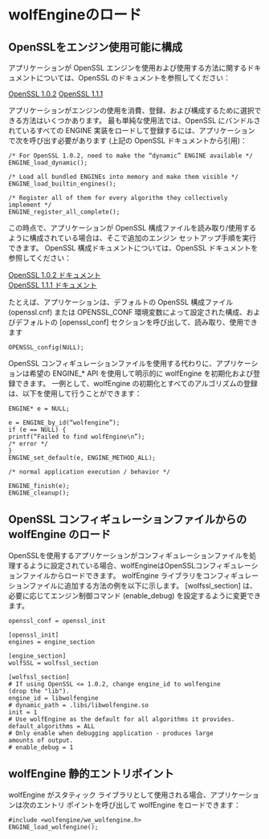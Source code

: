 # wolfEngineのロード

## OpenSSLをエンジン使用可能に構成

アプリケーションが OpenSSL エンジンを使用および使用する方法に関するドキュメントについては、OpenSSL のドキュメントを参照してください：

[OpenSSL 1.0.2](https://www.openssl.org/docs/man1.0.2/man3/engine.html)
[OpenSSL 1.1.1](https://www.openssl.org/docs/man1.1.1/man3/ENGINE_add.html)

アプリケーションがエンジンの使用を消費、登録、および構成するために選択できる方法はいくつかあります。 最も単純な使用法では、OpenSSL にバンドルされているすべての ENGINE 実装をロードして登録するには、アプリケーションで次を呼び出す必要があります (上記の OpenSSL ドキュメントから引用)：
```
/* For OpenSSL 1.0.2, need to make the “dynamic” ENGINE available */
ENGINE_load_dynamic();

/* Load all bundled ENGINEs into memory and make them visible */
ENGINE_load_builtin_engines();

/* Register all of them for every algorithm they collectively implement */
ENGINE_register_all_complete();
```
この時点で、アプリケーションが OpenSSL 構成ファイルを読み取り/使用するように構成されている場合は、そこで追加のエンジン セットアップ手順を実行できます。 OpenSSL 構成ドキュメントについては、OpenSSL ドキュメントを参照してください：

[OpenSSL 1.0.2 ドキュメント](https://www.openssl.org/docs/man1.0.2/man3/OPENSSL_config.html)<br>
[OpenSSL 1.1.1 ドキュメント](https://www.openssl.org/docs/man1.1.1/man3/OPENSSL_config.html)

たとえば、アプリケーションは、デフォルトの OpenSSL 構成ファイル (openssl.cnf) または OPENSSL_CONF 環境変数によって設定された構成、およびデフォルトの [openssl_conf] セクションを呼び出して、読み取り、使用できます
```
OPENSSL_config(NULL);
```

OpenSSL コンフィギュレーションファイルを使用する代わりに、アプリケーションは希望の ENGINE_* API を使用して明示的に wolfEngine を初期化および登録できます。 一例として、wolfEngine の初期化とすべてのアルゴリズムの登録は、以下を使用して行うことができます：
```
ENGINE* e = NULL;

e = ENGINE_by_id(“wolfengine”);
if (e == NULL) {
printf(“Failed to find wolfEngine\n”);
/* error */
}
ENGINE_set_default(e, ENGINE_METHOD_ALL);

/* normal application execution / behavior */

ENGINE_finish(e);
ENGINE_cleanup();
```

## OpenSSL コンフィギュレーションファイルからの wolfEngine のロード

OpenSSLを使用するアプリケーションがコンフィギュレーションファイルを処理するように設定されている場合、wolfEngineはOpenSSLコンフィギュレーションファイルからロードできます。 wolfEngine ライブラリをコンフィギュレーションファイルに追加する方法の例を以下に示します。 [wolfssl_section] は、必要に応じてエンジン制御コマンド (enable_debug) を設定するように変更できます。

```
openssl_conf = openssl_init

[openssl_init]
engines = engine_section

[engine_section]
wolfSSL = wolfssl_section

[wolfssl_section]
# If using OpenSSL <= 1.0.2, change engine_id to wolfengine
(drop the "lib").
engine_id = libwolfengine
# dynamic_path = .libs/libwolfengine.so
init = 1
# Use wolfEngine as the default for all algorithms it provides.
default_algorithms = ALL
# Only enable when debugging application - produces large
amounts of output.
# enable_debug = 1
```

## wolfEngine 静的エントリポイント

wolfEngine がスタティック ライブラリとして使用される場合、アプリケーションは次のエントリ ポイントを呼び出して wolfEngine をロードできます：
```
#include <wolfengine/we_wolfengine.h>
ENGINE_load_wolfengine();
```
